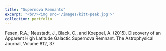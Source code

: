 ```yaml
---
title: "Supernova Remnants"
excerpt: "<br/><img src='/images/kitt-peak.jpg'>"
collection: portfolio
---
```


Fesen, R.A.; Neustadt, J., Black, C., and Koeppel, A. (2015). Discovery of an Apparent High Latitude Galactic Supernova Remnant. The Astrophysical Journal, Volume 812, 37